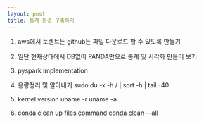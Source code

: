 ```yaml
---
layout: post
title: 통계 환경 구축하기
---
```

1. aws에서 토렌트든 github든 파일 다운로드 할 수 있도록 만들기

2. 일단 현재상태에서 DB없이 PANDA만으로 통계 및 시각화 만들어 보기

3. pyspark implementation

4. 용량정리 및 알아내기
sudo du -x -h / | sort -h | tail -40

5. kernel version
uname -r
uname -a

6. conda clean up files command
conda clean --all
